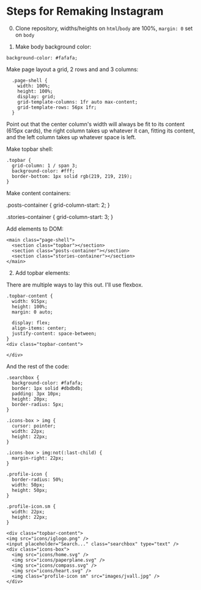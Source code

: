 # Steps for Remaking Instagram

0. Clone repository, widths/heights on `html`/`body` are 100%, `margin: 0` set on `body`

1. Make body background color:

  `background-color: #fafafa;`

  Make page layout a grid, 2 rows and and 3 columns:

  ```
    .page-shell {
      width: 100%;
      height: 100%;
      display: grid;
      grid-template-columns: 1fr auto max-content;
      grid-template-rows: 56px 1fr;
    }
  ```

  Point out that the center column's width will always be fit to its content (615px cards), the right column takes up whatever it can, fitting its content, and the left column takes up whatever space is left.

  Make topbar shell:

  ```
  .topbar {
    grid-column: 1 / span 3;
    background-color: #fff;
    border-bottom: 1px solid rgb(219, 219, 219);
  }
  ```

  Make content containers: 

  .posts-container {
    grid-column-start: 2;
  }

  .stories-container {
    grid-column-start: 3;
  }

  Add elements to DOM:
  ```
  <main class="page-shell">
    <section class="topbar"></section>
    <section class="posts-container"></section>
    <section class="stories-container"></section>
  </main>
  ```

2. Add topbar elements:

  There are multiple ways to lay this out. I'll use flexbox.
  
  ```
  .topbar-content {
    width: 915px;
    height: 100%;
    margin: 0 auto;

    display: flex;
    align-items: center;
    justify-content: space-between;
  }
  <div class="topbar-content">
    
  </div>
  ```

  And the rest of the code:
  
  ```
  .searchbox {
    background-color: #fafafa;
    border: 1px solid #dbdbdb;
    padding: 3px 10px;
    height: 20px;
    border-radius: 5px;
  }

  .icons-box > img {
    cursor: pointer;
    width: 22px;
    height: 22px;
  }

  .icons-box > img:not(:last-child) {
    margin-right: 22px;
  }

  .profile-icon {
    border-radius: 50%;
    width: 50px;
    height: 50px;
  }

  .profile-icon.sm {
    width: 22px;
    height: 22px;
  }
  ```

  ```
  <div class="topbar-content">
  <img src="icons/iglogo.png" />
  <input placeholder="Search..." class="searchbox" type="text" />
  <div class="icons-box">
    <img src="icons/home.svg" />
    <img src="icons/paperplane.svg" />
    <img src="icons/compass.svg" />
    <img src="icons/heart.svg" />
    <img class="profile-icon sm" src="images/jvall.jpg" />
  </div>
  ```
